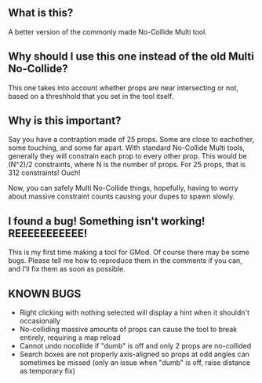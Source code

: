 ## What is this?
A better version of the commonly made No-Collide Multi tool.

## Why should I use this one instead of the old Multi No-Collide?
This one takes into account whether props are near intersecting or not, based on a threshhold that you set in the tool itself.

## Why is this important?
Say you have a contraption made of 25 props. Some are close to eachother, some touching, and some far apart. With standard No-Collide Multi tools, generally they will constrain each prop to every other prop. This would be (N^2)/2 constraints, where N is the number of props. For 25 props, that is 312 constraints! Ouch!

Now, you can safely Multi No-Collide things, hopefully, having to worry about massive constraint counts causing your dupes to spawn slowly.

## I found a bug! Something isn't working! REEEEEEEEEEE!
This is my first time making a tool for GMod. Of course there may be some bugs. Please tell me how to reproduce them in the comments if you can, and I'll fix them as soon as possible.

## KNOWN BUGS
* Right clicking with nothing selected will display a hint when it shouldn't occasionally
* No-colliding massive amounts of props can cause the tool to break entirely, requiring a map reload
* Cannot undo nocollide if "dumb" is off and only 2 props are no-collided
* Search boxes are not properly axis-aligned so props at odd angles can sometimes be missed (only an issue when "dumb" is off, raise distance as temporary fix)
